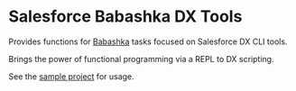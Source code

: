 # Salesforce Babashka DX Tools

Provides functions for [Babashka](https://book.babashka.org/#introduction) tasks focused on Salesforce DX CLI tools.

Brings the power of functional programming via a REPL to DX scripting.

See the [sample project](https://github.com/nextdoc/salesforce-babashka-sample) for usage.
